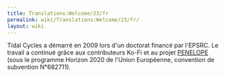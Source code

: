 ```yaml
---
title: Translations:Welcome/23/fr
permalink: wiki/Translations:Welcome/23/fr/
layout: wiki
---
```


Tidal Cycles a démarré en 2009 lors d'un doctorat financé par l'EPSRC.
Le travail a continué grâce aux contributeurs Ko-Fi et au projet
[PENELOPE](https://penelope.hypotheses.org/) (sous le programme Horizon
2020 de l'Union Européenne, convention de subvention N°682711).
